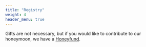 ```yaml
---
title: "Registry"
weight: 4
header_menu: true
---
```


Gifts are not necessary, but if you would like to contribute to our honeymoon, we have a [Honeyfund](https://www.honeyfund.com/wedding/jamieandzach).
